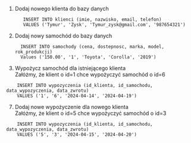 1. Dodaj nowego klienta do bazy danych
   ```
      INSERT INTO klienci (imie, nazwisko, email, telefon)
      VALUES ('Tymur', 'Zysk', 'Tymur_zysk@gmail.com', '987654321')
   ```
3. Dodaj nowy samochód do bazy danych
   ```
     INSERT INTO samochody (cena, dostepnosc, marka, model, rok_produkcji)
     Values ('150.00', '1', 'Toyota', 'Corolla', '2019')
   ```
5. Wypożycz samochód dla istniejącego klienta  
Załóżmy, że klient o id=1 chce wypożyczyć samochód o id=6
```
    INSERT INTO wypozyczenia (id_klienta, id_samochodu, data_wypozyczenia, data_zwrotu)
    VALUES ('1', '6', '2024-04-14', '2024-04-19')
```
7. Dodaj nowe wypożyczenie dla nowego klienta  
Załóżmy, że klient o id=5 chce wypożyczyć samochód o id=3
```
    INSERT INTO wypozyczenia (id_klienta, id_samochodu, data_wypozyczenia, data_zwrotu)
    VALUES ('5', '3', '2024-04-15', '2024-04-20')
```
